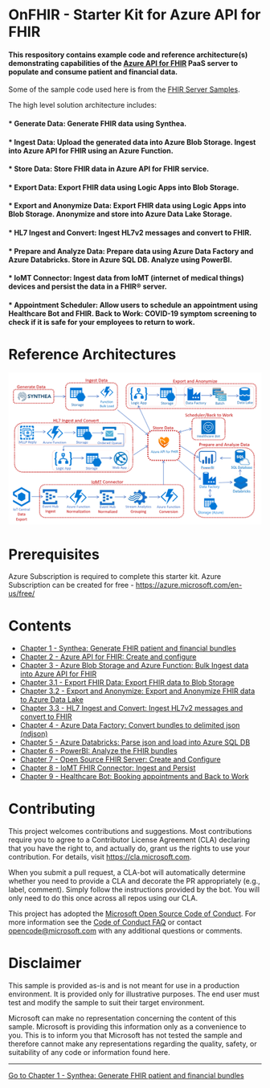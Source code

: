 # OnFHIR - Starter Kit for Azure API for FHIR 

#### This respository contains example code and reference architecture(s) demonstrating capabilities of the [Azure API for FHIR](https://docs.microsoft.com/azure/healthcare-apis) PaaS server to populate and consume patient and financial data. 
Some of the sample code used here is from the [FHIR Server Samples](https://github.com/microsoft/fhir-server-samples).

The high level solution architecture includes: 
#### * Generate Data: Generate FHIR data using Synthea.
#### * Ingest Data: Upload the generated data into Azure Blob Storage. Ingest into Azure API for FHIR using an Azure Function.
#### * Store Data: Store FHIR data in Azure API for FHIR service.
#### * Export Data: Export FHIR data using Logic Apps into Blob Storage.
#### * Export and Anonymize Data: Export FHIR data using Logic Apps into Blob Storage. Anonymize and store into Azure Data Lake Storage.
#### * HL7 Ingest and Convert: Ingest HL7v2 messages and convert to FHIR.
#### * Prepare and Analyze Data: Prepare data using Azure Data Factory and Azure Databricks. Store in Azure SQL DB. Analyze using PowerBI.
#### * IoMT Connector: Ingest data from IoMT (internet of medical things) devices and persist the data in a FHIR® server.
#### * Appointment Scheduler: Allow users to schedule an appointment using Healthcare Bot and FHIR. Back to Work: COVID-19 symptom screening to check if it is safe for your employees to return to work.

# Reference Architectures
<center><img src="images//azure-api-fhir-paas.png" width="850"></center>

# Prerequisites
Azure Subscription is required to complete this starter kit. Azure Subscription can be created for free - <https://azure.microsoft.com/en-us/free/>

# Contents

* [Chapter 1 - Synthea: Generate FHIR patient and financial bundles](./Chapter1-Synthea/ReadMe.md)
* [Chapter 2 - Azure API for FHIR: Create and configure](./Chapter2-AzureAPIforFHIR/ReadMe.md)
* [Chapter 3 - Azure Blob Storage and Azure Function: Bulk Ingest data into Azure API for FHIR](./Chapter3-AzureBlobStorageandAzureFunction/ReadMe.md)
* [Chapter 3.1 - Export FHIR Data: Export FHIR data to Blob Storage](./Chapter3.1-ExportData/ReadMe.md)
* [Chapter 3.2 - Export and Anonymize: Export and Anonymize FHIR data to Azure Data Lake](./Chapter3.2-ExportandAnonymizeData/ReadMe.md)
* [Chapter 3.3 - HL7 Ingest and Convert: Ingest HL7v2 messages and convert to FHIR](./Chapter3.2-HL7IngestandConvert/ReadMe.md)
* [Chapter 4 - Azure Data Factory: Convert bundles to delimited json (ndjson)](./Chapter4-AzureDataFactory/ReadMe.md)
* [Chapter 5 - Azure Databricks: Parse json and load into Azure SQL DB](./Chapter5-AzureDatabricks/ReadMe.md)
* [Chapter 6 - PowerBI: Analyze the FHIR bundles](./Chapter6-PowerBI/ReadMe.md)
* [Chapter 7 - Open Source FHIR Server: Create and Configure](./Chapter7-OpenSourceFHIRServer/ReadMe.md)
* [Chapter 8 - IoMT FHIR Connector: Ingest and Persist](./Chapter8-IoMTFHIRConnector/ReadMe.md)
* [Chapter 9 - Healthcare Bot: Booking appointments and Back to Work](./Chapter9-HealthcareBot/ReadMe.md)

# Contributing

This project welcomes contributions and suggestions.  Most contributions require you to agree to a Contributor License Agreement (CLA) declaring that you have the right to, and actually do, grant us the rights to use your contribution. For details, visit https://cla.microsoft.com.

When you submit a pull request, a CLA-bot will automatically determine whether you need to provide a CLA and decorate the PR appropriately (e.g., label, comment). Simply follow the instructions provided by the bot. You will only need to do this once across all repos using our CLA.

This project has adopted the [Microsoft Open Source Code of Conduct](https://opensource.microsoft.com/codeofconduct/). For more information see the [Code of Conduct FAQ](https://opensource.microsoft.com/codeofconduct/faq/) or contact [opencode@microsoft.com](mailto:opencode@microsoft.com) with any additional questions or comments.

# Disclaimer 

This sample is provided as-is and is not meant for use in a production environment. It is provided only for illustrative purposes. The end user must test and modify the sample to suit their target environment. 

Microsoft can make no representation concerning the content of this sample. Microsoft is providing this information only as a convenience to you. This is to inform you that Microsoft has not tested the sample and therefore cannot make any representations regarding the quality, safety, or suitability of any code or information found here.   

***

[Go to Chapter 1 - Synthea: Generate FHIR patient and financial bundles](../master/Chapter1-Synthea/ReadMe.md)
